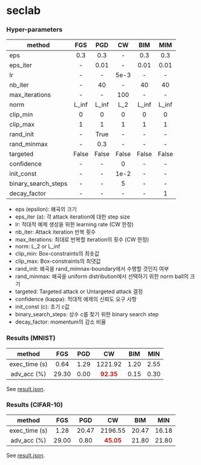 # seclab

### Hyper-parameters

| method | FGS | PGD | CW | BIM | MIM |
|---|:---:|:---:|:---:|:---:|:---:|
| eps | 0.3 | 0.3 | - | 0.3 | 0.3 |
| eps_iter | - | 0.01 | - | 0.01 | 0.01 |
| lr | - | - | 5e-3 | - | - |
| nb_iter | - | 40 | - | 40 | 40 |
| max_iterations | - | - | 100 | - | - |
| norm | L_inf | L_inf | L_2 | L_inf | L_inf |
| clip_min | 0 | 0 | 0 | 0 | 0 |
| clip_max | 1 | 1 | 1 | 1 | 1 |
| rand_init | - | True | - | - | - |
| rand_minmax | - | 0.3 | - | - | - |
| targeted | False | False | False | False | False |
| confidence | - | - | 0 | - | - |
| init_const | - | - | 1e-2 | - | - |
| binary_search_steps | - | - | 5 | - | - |
| decay_factor | - | - | - | - | 1 |

* eps (epsilon): 왜곡의 크기
* eps_iter (a): 각 attack iteration에 대한 step size
* lr: 적대적 예제 생성을 위한 learning rate (CW 한정)
* nb_iter: Attack iteration 반복 횟수
* max_iterations: 최대로 반복할 iteration의 횟수 (CW 한정)
* norm: L_2 or L_inf
* clip_min: Box-constraints의 최솟값
* clip_max: Box-constraints의 최댓값
* rand_init: 왜곡을 rand_mimnax-boundary에서 수행할 것인지 여부
* rand_minmax: 왜곡을 uniform distribution에서 선택하기 위한 norm ball의 크기
* targeted: Targeted attack or Untargeted attack 결정
* confidence (kappa): 적대적 예제의 신뢰도 요구 사항
* init_const (c): 초기 c값
* binary_search_steps: 상수 c를 찾기 위한 binary search step
* decay_factor: momentum의 감소 비율


### Results (MNIST)

|method|FGS|PGD|CW|BIM|MIN|
|:---:|:---:|:---:|:---:|:---:|:---:|
|exec_time (s)|0.64|1.29|1221.92|1.20|2.55|
|adv_acc (%)|29.30|0.00|<span style="color:firebrick; font-weight:bold">92.35</span>|0.15|0.30|

See [result.json](./result.json).


### Results (CIFAR-10)

|method|FGS|PGD|CW|BIM|MIN|
|:---:|:---:|:---:|:---:|:---:|:---:|
|exec_time (s)|1.28|20.47|2196.55|20.47|16.18|
|adv_acc (%)|29.00|0.80|<span style="color:firebrick; font-weight:bold">45.05</span>|21.80|21.80|

See [result.json](./result.json).
